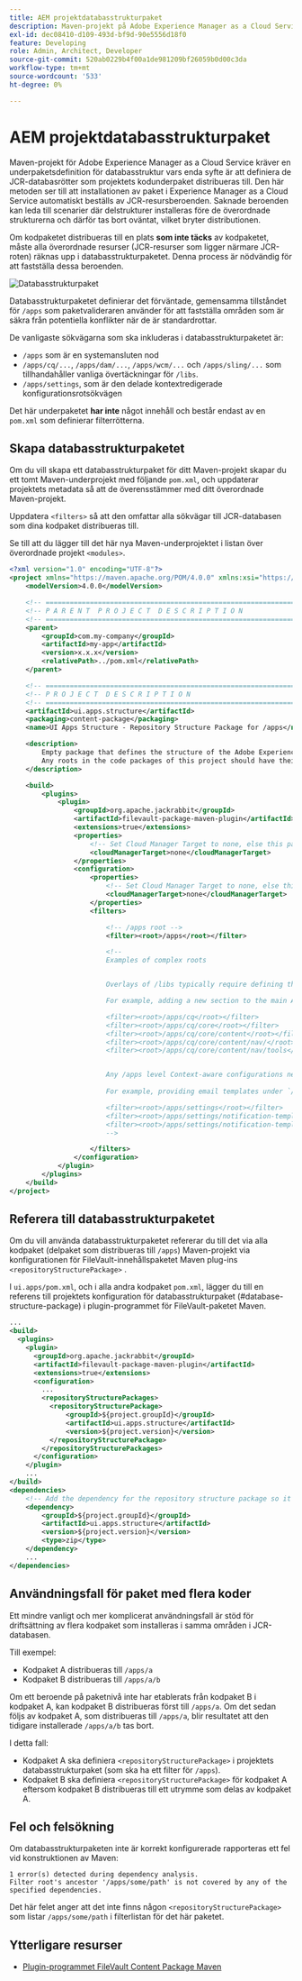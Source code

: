 ```yaml
---
title: AEM projektdatabasstrukturpaket
description: Maven-projekt på Adobe Experience Manager as a Cloud Service kräver en definition av underpaketet Databasstruktur vars enda syfte är att definiera de JCR-databasrötter som projektets Code-underpaket distribueras till.
exl-id: dec08410-d109-493d-bf9d-90e5556d18f0
feature: Developing
role: Admin, Architect, Developer
source-git-commit: 520ab0229b4f00a1de981209bf26059b0d00c3da
workflow-type: tm+mt
source-wordcount: '533'
ht-degree: 0%

---
```


# AEM projektdatabasstrukturpaket

Maven-projekt för Adobe Experience Manager as a Cloud Service kräver en underpaketsdefinition för databasstruktur vars enda syfte är att definiera de JCR-databasrötter som projektets kodunderpaket distribueras till. Den här metoden ser till att installationen av paket i Experience Manager as a Cloud Service automatiskt beställs av JCR-resursberoenden. Saknade beroenden kan leda till scenarier där delstrukturer installeras före de överordnade strukturerna och därför tas bort oväntat, vilket bryter distributionen.

Om kodpaketet distribueras till en plats **som inte täcks** av kodpaketet, måste alla överordnade resurser (JCR-resurser som ligger närmare JCR-roten) räknas upp i databasstrukturpaketet. Denna process är nödvändig för att fastställa dessa beroenden.

![Databasstrukturpaket](./assets/repository-structure-packages.png)

Databasstrukturpaketet definierar det förväntade, gemensamma tillståndet för `/apps` som paketvalideraren använder för att fastställa områden som är säkra från potentiella konflikter när de är standardrottar.

De vanligaste sökvägarna som ska inkluderas i databasstrukturpaketet är:

+ `/apps` som är en systemansluten nod
+ `/apps/cq/...`, `/apps/dam/...`, `/apps/wcm/...` och `/apps/sling/...` som tillhandahåller vanliga övertäckningar för `/libs`.
+ `/apps/settings`, som är den delade kontextredigerade konfigurationsrotsökvägen

Det här underpaketet **har inte** något innehåll och består endast av en `pom.xml` som definierar filterrötterna.

## Skapa databasstrukturpaketet

Om du vill skapa ett databasstrukturpaket för ditt Maven-projekt skapar du ett tomt Maven-underprojekt med följande `pom.xml`, och uppdaterar projektets metadata så att de överensstämmer med ditt överordnade Maven-projekt.

Uppdatera `<filters>` så att den omfattar alla sökvägar till JCR-databasen som dina kodpaket distribueras till.

Se till att du lägger till det här nya Maven-underprojektet i listan över överordnade projekt `<modules>`.

```xml
<?xml version="1.0" encoding="UTF-8"?>
<project xmlns="https://maven.apache.org/POM/4.0.0" xmlns:xsi="https://www.w3.org/2001/XMLSchema-instance" xsi:schemaLocation="https://maven.apache.org/POM/4.0.0 https://maven.apache.org/maven-v4_0_0.xsd">
    <modelVersion>4.0.0</modelVersion>

    <!-- ====================================================================== -->
    <!-- P A R E N T  P R O J E C T  D E S C R I P T I O N                      -->
    <!-- ====================================================================== -->
    <parent>
        <groupId>com.my-company</groupId>
        <artifactId>my-app</artifactId>
        <version>x.x.x</version>
        <relativePath>../pom.xml</relativePath>
    </parent>

    <!-- ====================================================================== -->
    <!-- P R O J E C T  D E S C R I P T I O N                                   -->
    <!-- ====================================================================== -->
    <artifactId>ui.apps.structure</artifactId>
    <packaging>content-package</packaging>
    <name>UI Apps Structure - Repository Structure Package for /apps</name>

    <description>
        Empty package that defines the structure of the Adobe Experience Manager repository the code packages in this project deploy into.
        Any roots in the code packages of this project should have their parent enumerated in the filters list below.
    </description>

    <build>
        <plugins>
            <plugin>
                <groupId>org.apache.jackrabbit</groupId>
                <artifactId>filevault-package-maven-plugin</artifactId>
                <extensions>true</extensions>
                <properties>
                    <!-- Set Cloud Manager Target to none, else this package is deployed and remove all defined filter roots -->
                    <cloudManagerTarget>none</cloudManagerTarget>
                </properties>
                <configuration>
                    <properties>
                        <!-- Set Cloud Manager Target to none, else this package is deployed and remove all defined filter roots -->
                        <cloudManagerTarget>none</cloudManagerTarget>
                    </properties>
                    <filters>

                        <!-- /apps root -->
                        <filter><root>/apps</root></filter>

                        <!--
                        Examples of complex roots


                        Overlays of /libs typically require defining the overlay structure, at each level here.

                        For example, adding a new section to the main AEM Tools navigation, necessitates the following rules:

                        <filter><root>/apps/cq</root></filter>
                        <filter><root>/apps/cq/core</root></filter>
                        <filter><root>/apps/cq/core/content</root></filter>
                        <filter><root>/apps/cq/core/content/nav/</root></filter>
                        <filter><root>/apps/cq/core/content/nav/tools</root></filter>


                        Any /apps level Context-aware configurations need to enumerated here. 
                        
                        For example, providing email templates under `/apps/settings/notification-templates/com.day.cq.replication` necessitates the following rules:

                        <filter><root>/apps/settings</root></filter>
                        <filter><root>/apps/settings/notification-templates</root></filter>
                        <filter><root>/apps/settings/notification-templates/com.day.cq.replication</root></filter>
                        -->

                    </filters>
                </configuration>
            </plugin>
        </plugins>
    </build>
</project>
```

## Referera till databasstrukturpaketet

Om du vill använda databasstrukturpaketet refererar du till det via alla kodpaket (delpaket som distribueras till `/apps`) Maven-projekt via konfigurationen för FileVault-innehållspaketet Maven plug-ins `<repositoryStructurePackage>` .

I `ui.apps/pom.xml`, och i alla andra kodpaket `pom.xml`, lägger du till en referens till projektets konfiguration för databasstrukturpaket (#database-structure-package) i plugin-programmet för FileVault-paketet Maven.

```xml
...
<build>
  <plugins>
    <plugin>
      <groupId>org.apache.jackrabbit</groupId>
      <artifactId>filevault-package-maven-plugin</artifactId>
      <extensions>true</extensions>
      <configuration>
        ...
        <repositoryStructurePackages>
          <repositoryStructurePackage>
              <groupId>${project.groupId}</groupId>
              <artifactId>ui.apps.structure</artifactId>
              <version>${project.version}</version>
          </repositoryStructurePackage>
        </repositoryStructurePackages>
      </configuration>
    </plugin>
    ...
</build>
<dependencies>
    <!-- Add the dependency for the repository structure package so it resolves -->
    <dependency>
        <groupId>${project.groupId}</groupId>
        <artifactId>ui.apps.structure</artifactId>
        <version>${project.version}</version>
        <type>zip</type>
    </dependency>
    ...
</dependencies>
```

## Användningsfall för paket med flera koder

Ett mindre vanligt och mer komplicerat användningsfall är stöd för driftsättning av flera kodpaket som installeras i samma områden i JCR-databasen.

Till exempel:

+ Kodpaket A distribueras till `/apps/a`
+ Kodpaket B distribueras till `/apps/a/b`

Om ett beroende på paketnivå inte har etablerats från kodpaket B i kodpaket A, kan kodpaket B distribueras först till `/apps/a`. Om det sedan följs av kodpaket A, som distribueras till `/apps/a`, blir resultatet att den tidigare installerade `/apps/a/b` tas bort.

I detta fall:

+ Kodpaket A ska definiera `<repositoryStructurePackage>` i projektets databasstrukturpaket (som ska ha ett filter för `/apps`).
+ Kodpaket B ska definiera `<repositoryStructurePackage>` för kodpaket A eftersom kodpaket B distribueras till ett utrymme som delas av kodpaket A.

## Fel och felsökning

Om databasstrukturpaketen inte är korrekt konfigurerade rapporteras ett fel vid konstruktionen av Maven:

```
1 error(s) detected during dependency analysis.
Filter root's ancestor '/apps/some/path' is not covered by any of the specified dependencies.
```

Det här felet anger att det inte finns någon `<repositoryStructurePackage>` som listar `/apps/some/path` i filterlistan för det här paketet.

## Ytterligare resurser

+ [Plugin-programmet FileVault Content Package Maven](https://jackrabbit.apache.org/filevault-package-maven-plugin/)
